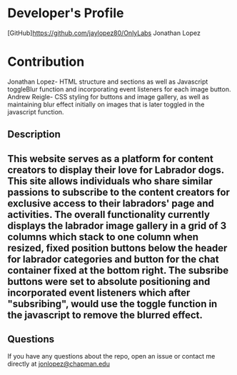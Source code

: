 
# Developer's Profile
[GitHub]https://github.com/jaylopez80/OnlyLabs
Jonathan Lopez
# Contribution
Jonathan Lopez- HTML structure and sections as well as Javascript toggleBlur function and incorporating event listeners for each image button. 
Andrew Reigle- CSS styling for buttons and image gallery, as well as maintaining blur effect initially on images that is later toggled in the javascript function.

## Description 
This website serves as a platform for content creators to display their love for Labrador dogs. This site allows individuals who share similar passions to subscribe to the content creators for exclusive access to their labradors' page and activities. The overall functionality currently displays the labrador image gallery in a grid of 3 columns which stack to one column when resized, fixed position buttons below the header for labrador categories and button for the chat container fixed at the bottom right. The subsribe buttons were set to absolute positioning and incorporated event listeners which after "subsribing", would use the toggle function in the javascript to remove the blurred effect.  
------------------

## Questions 
If you have any questions about the repo, open an issue or contact me directly
at jonlopez@chapman.edu 
        
